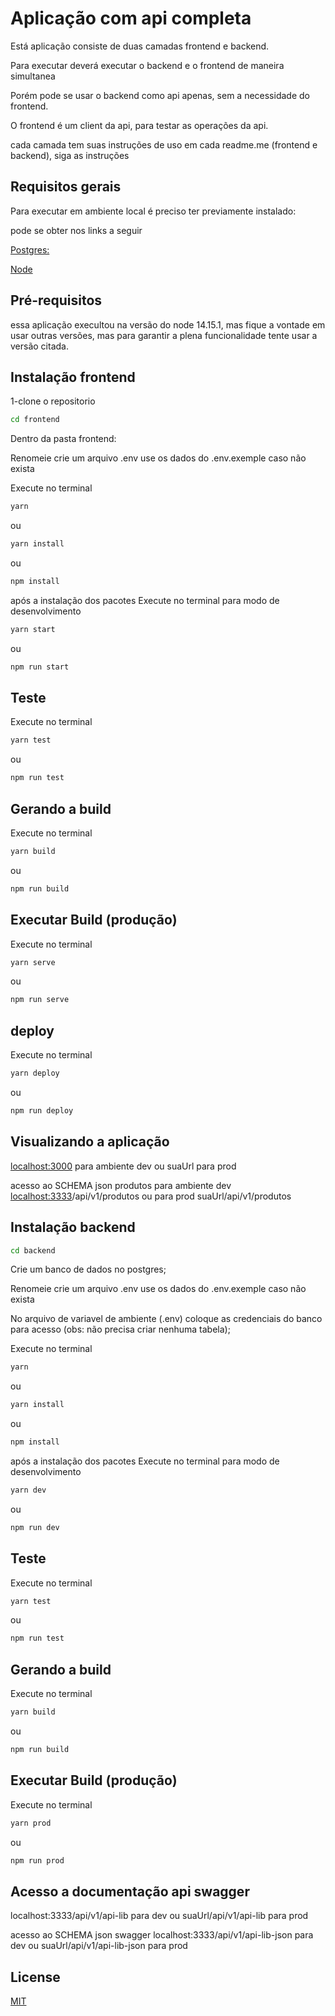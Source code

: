 # Aplicação com api completa

Está aplicação consiste de duas camadas frontend e backend.

Para executar deverá executar o backend e o frontend de maneira simultanea

Porém pode se usar o backend como api apenas, sem a necessidade do frontend.

O frontend é um client da api, para testar as operações da api.

cada camada tem suas instruções de uso em cada readme.me (frontend e backend), siga as instruções

## Requisitos gerais
Para executar em ambiente local é preciso ter previamente instalado:

pode se obter nos links a seguir

[Postgres:](https://www.postgresql.org/download/)

[Node ](https://nodejs.org/en/blog/release/v14.15.1/)

## Pré-requisitos
  essa aplicação execultou na versão do node 14.15.1, mas fique a vontade em usar outras versões, mas para garantir a plena funcionalidade tente usar a versão citada.

## Instalação frontend

  1-clone o repositorio
  
  ```bash
  cd frontend
   ```

 Dentro da pasta frontend:
  
  Renomeie crie um arquivo .env use os dados do .env.exemple caso não exista

  Execute no terminal
  ```bash
  yarn 
  ```
  ou
  ```bash
  yarn install
  ```
  ou
  ```bash
  npm install
  ```
  após a instalação dos pacotes 
  Execute no terminal para modo de desenvolvimento
  ```bash
  yarn start
  ```
  ou 
  ```bash
  npm run start
  ```
  ## Teste
  Execute no terminal
  ```bash
  yarn test
  ```
  ou 
  ```bash
  npm run test
  ```
  ## Gerando a build
  Execute no terminal
  ```bash
  yarn build
  ```
  ou
  ```bash
  npm run build
  ```
  ## Executar Build (produção)
  Execute no terminal
  ```bash
  yarn serve
  ```
  ou 
  ```bash
  npm run serve
  ```
## deploy
Execute no terminal
  ```bash
  yarn deploy
  ```
  ou 
  ```bash
  npm run deploy
  ```

## Visualizando a aplicação
  [localhost:3000](http://localhost:3000/) para ambiente dev
  ou
  suaUrl para prod

  acesso ao SCHEMA json produtos
  para ambiente dev 
   [localhost:3333](http://localhost:3333/)/api/v1/produtos 
   ou
   para prod
  suaUrl/api/v1/produtos
  
  ## Instalação backend
   ```bash
  cd backend
   ```

  Crie um banco de dados no postgres;

  Renomeie crie um arquivo .env use os dados do .env.exemple caso não exista

  No arquivo de variavel de ambiente (.env) coloque as credenciais do banco para acesso (obs: não precisa criar nenhuma tabela);

  Execute no terminal
  ```bash
  yarn 
  ```
  ou
  ```bash
  yarn install
  ```
  ou
  ```bash
  npm install
  ```
  após a instalação dos pacotes 
  Execute no terminal para modo de desenvolvimento
  ```bash
  yarn dev
  ```
  ou 
  ```bash
  npm run dev
  ```
  ## Teste
  Execute no terminal
  ```bash
  yarn test
  ```
  ou 
  ```bash
  npm run test
  ```
  ## Gerando a build
  Execute no terminal
  ```bash
  yarn build
  ```
  ou
  ```bash
  npm run build
  ```
  ## Executar Build (produção)
  Execute no terminal
  ```bash
  yarn prod
  ```
  ou 
  ```bash
  npm run prod
  ```
## Acesso a documentação api swagger
  localhost:3333/api/v1/api-lib para dev
  ou
  suaUrl/api/v1/api-lib para prod

  acesso ao SCHEMA json swagger 
   localhost:3333/api/v1/api-lib-json para dev 
   ou
  suaUrl/api/v1/api-lib-json para prod


## License
[MIT](https://choosealicense.com/licenses/mit/)
